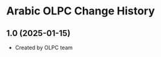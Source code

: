 Arabic OLPC Change History
====================

1.0 (2025-01-15)
----------------
* Created by OLPC team
